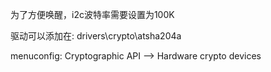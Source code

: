 为了方便唤醒，i2c波特率需要设置为100K


驱动可以添加在:  drivers\crypto\atsha204a

menuconfig:  Cryptographic API --> Hardware crypto devices
